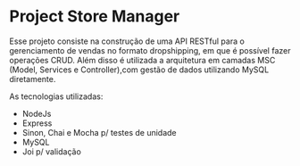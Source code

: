 # Project Store Manager

Esse projeto consiste na construção de uma API RESTful para o gerenciamento de vendas no formato dropshipping, em que é possível fazer operações CRUD. Além disso é utilizada a arquitetura em camadas MSC (Model, Services e Controller),com gestão de dados utilizando MySQL diretamente. 

As tecnologias utilizadas:
- NodeJs
- Express
- Sinon, Chai e Mocha p/ testes de unidade
- MySQL
- Joi p/ validação 

<!-- Olá, Tryber!
Esse é apenas um arquivo inicial para o README do seu projeto.
É essencial que você preencha esse documento por conta própria, ok?
Não deixe de usar nossas dicas de escrita de README de projetos, e deixe sua criatividade brilhar!
:warning: IMPORTANTE: você precisa deixar nítido:
- quais arquivos/pastas foram desenvolvidos por você; 
- quais arquivos/pastas foram desenvolvidos por outra pessoa estudante;
- quais arquivos/pastas foram desenvolvidos pela Trybe.
-->
